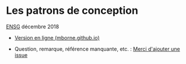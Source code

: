 # Les patrons de conception

[ENSG](http://www.ensg.eu/) décembre 2018

* [Version en ligne (mborne.github.io)](http://mborne.github.io/cours-patron-conception/)

* Question, remarque, référence manquante, etc. : [Merci d'ajouter une issue](https://github.com/mborne/cours-patron-conception/issues)

